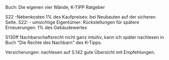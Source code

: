 Buch: Die eigenen vier Wände, K-TIPP Ratgeber

S22 -Nebenkosten 1% des Kaufpreises: bei Neubauten auf der sicheren Seite.
S22: - umsichtige Eigentümer: Rückstellungen für spätere Erneuerungen: 1% des Gebäudewertes

S130ff Nachbarschaftsrecht nicht ganz intuitiv, kann ich später nachlesen in
Buch "Die Rechte des Nachbarn" des K-Tipps.

Versicherungen: nachlesen auf S.142 gute Übersicht mit Empfehlungen.







